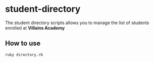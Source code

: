 # student-directory

The student directory scripts allows you to manage the list of students enrolled at **Villains Academy**

## How to use

```shell
ruby directory.rb
```